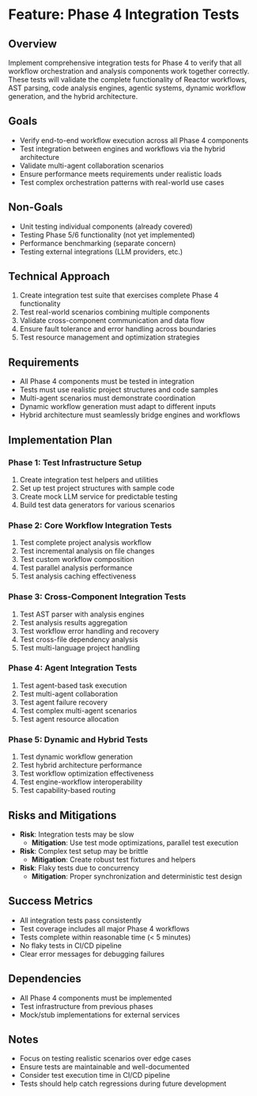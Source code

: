 # Feature: Phase 4 Integration Tests

## Overview
Implement comprehensive integration tests for Phase 4 to verify that all workflow orchestration and analysis components work together correctly. These tests will validate the complete functionality of Reactor workflows, AST parsing, code analysis engines, agentic systems, dynamic workflow generation, and the hybrid architecture.

## Goals
- Verify end-to-end workflow execution across all Phase 4 components
- Test integration between engines and workflows via the hybrid architecture
- Validate multi-agent collaboration scenarios
- Ensure performance meets requirements under realistic loads
- Test complex orchestration patterns with real-world use cases

## Non-Goals
- Unit testing individual components (already covered)
- Testing Phase 5/6 functionality (not yet implemented)
- Performance benchmarking (separate concern)
- Testing external integrations (LLM providers, etc.)

## Technical Approach
1. Create integration test suite that exercises complete Phase 4 functionality
2. Test real-world scenarios combining multiple components
3. Validate cross-component communication and data flow
4. Ensure fault tolerance and error handling across boundaries
5. Test resource management and optimization strategies

## Requirements
- All Phase 4 components must be tested in integration
- Tests must use realistic project structures and code samples
- Multi-agent scenarios must demonstrate coordination
- Dynamic workflow generation must adapt to different inputs
- Hybrid architecture must seamlessly bridge engines and workflows

## Implementation Plan

### Phase 1: Test Infrastructure Setup
1. Create integration test helpers and utilities
2. Set up test project structures with sample code
3. Create mock LLM service for predictable testing
4. Build test data generators for various scenarios

### Phase 2: Core Workflow Integration Tests
1. Test complete project analysis workflow
2. Test incremental analysis on file changes
3. Test custom workflow composition
4. Test parallel analysis performance
5. Test analysis caching effectiveness

### Phase 3: Cross-Component Integration Tests
1. Test AST parser with analysis engines
2. Test analysis results aggregation
3. Test workflow error handling and recovery
4. Test cross-file dependency analysis
5. Test multi-language project handling

### Phase 4: Agent Integration Tests
1. Test agent-based task execution
2. Test multi-agent collaboration
3. Test agent failure recovery
4. Test complex multi-agent scenarios
5. Test agent resource allocation

### Phase 5: Dynamic and Hybrid Tests
1. Test dynamic workflow generation
2. Test hybrid architecture performance
3. Test workflow optimization effectiveness
4. Test engine-workflow interoperability
5. Test capability-based routing

## Risks and Mitigations
- **Risk**: Integration tests may be slow
  - **Mitigation**: Use test mode optimizations, parallel test execution
- **Risk**: Complex test setup may be brittle
  - **Mitigation**: Create robust test fixtures and helpers
- **Risk**: Flaky tests due to concurrency
  - **Mitigation**: Proper synchronization and deterministic test design

## Success Metrics
- All integration tests pass consistently
- Test coverage includes all major Phase 4 workflows
- Tests complete within reasonable time (< 5 minutes)
- No flaky tests in CI/CD pipeline
- Clear error messages for debugging failures

## Dependencies
- All Phase 4 components must be implemented
- Test infrastructure from previous phases
- Mock/stub implementations for external services

## Notes
- Focus on testing realistic scenarios over edge cases
- Ensure tests are maintainable and well-documented
- Consider test execution time in CI/CD pipeline
- Tests should help catch regressions during future development